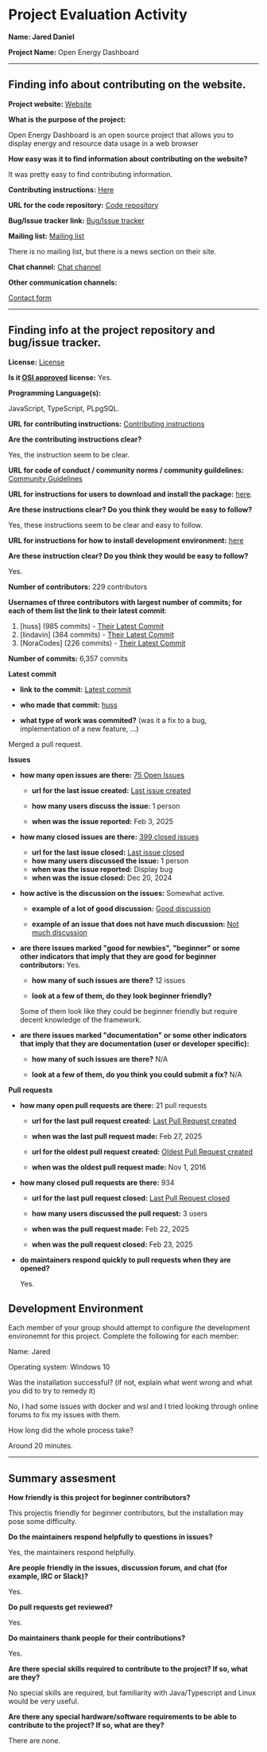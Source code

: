 # Project Evaluation Activity

__Name: Jared Daniel__

__Project Name:__  Open Energy Dashboard


---

## Finding info about contributing on the website.

__Project website:__ [Website](https://openenergydashboard.org/)


__What is the purpose of the project:__ 

Open Energy Dashboard is an open source project that allows you to display energy and resource data usage in a web browser

__How easy was it to find information about contributing on the website?__ 

It was pretty easy to find contributing information.


__Contributing instructions:__ [Here](https://openenergydashboard.org/developer/developer/) 

__URL for the code repository:__ [Code repository](https://github.com/OpenEnergyDashboard/OED?tab=readme-ov-file)

__Bug/Issue tracker link:__ [Bug/Issue tracker](https://github.com/OpenEnergyDashboard/OED/issues)

__Mailing list:__ [Mailing list](https://openenergydashboard.org/news/)

There is no mailing list, but there is a news section on their site.

__Chat channel:__ [Chat channel](https://discord.com/invite/zP6nHVspet)

__Other communication channels:__ 

[Contact form](https://docs.google.com/forms/d/e/1FAIpQLSf1nHwZQSWrSO6010-K-UU2y0ShIPPiRktl8wip6u01V-Z6uA/viewform?usp=sf_link)

---

## Finding info at the project repository and bug/issue tracker.

__License:__ [License](https://github.com/OpenEnergyDashboard/OED/blob/43072463e7159f79e0b0237bd49037c0ccd659ee/License.txt#L4)

__Is it [OSI approved](https://opensource.org/licenses/alphabetical) license:__ Yes.

__Programming Language(s):__ 

JavaScript, TypeScript, PLpgSQL.

__URL for contributing instructions:__ [Contributing instructions](https://openenergydashboard.org/developer/gettingStarted/)

__Are the contributing instructions clear?__ 

Yes, the instruction seem to be clear.

__URL for code of conduct / community norms / community guildelines:__ [Community Guidelines](https://github.com/OpenEnergyDashboard/OED/blob/development/CODE_OF_CONDUCT.md)

__URL for instructions for users to download and install the package:__  [here](https://openenergydashboard.org/developer/gettingStarted/#prerequisites). 


__Are these instructions clear? Do you think they would be easy to follow?__ 

Yes, these instructions seem to be clear and easy to follow.

__URL for instructions for how to install development environment:__ [here](https://openenergydashboard.org/developer/gettingStarted/#prerequisites)


__Are these instruction clear? Do you think they would be easy to follow?__

Yes.

__Number of contributors:__ 229 contributors


__Usernames of three contributors with largest number of commits; for
each of them list the link to their latest commit__:

1. [huss] (985 commits) - [Their Latest Commit](https://github.com/OpenEnergyDashboard/OED/tree/43072463e7159f79e0b0237bd49037c0ccd659ee)
1. [lindavin] (364 commits) - [Their Latest Commit](https://github.com/OpenEnergyDashboard/OED/tree/f75197d287897a42b45ce38e9d0339e09a766c45)
1. [NoraCodes] (226 commits) - [Their Latest Commit](https://github.com/OpenEnergyDashboard/OED/tree/a30d869e6a81a8d32fd8b51ec7e6ef8cac5a8cc3)


__Number of commits:__ 6,357 commits

__Latest commit__ 

- __link to the commit:__ [Latest commit](https://github.com/OpenEnergyDashboard/OED/tree/43072463e7159f79e0b0237bd49037c0ccd659ee)

- __who made that commit:__ [huss]()

- __what type of work was commited?__ (was it a fix to a bug, implementation of a new feature, ...)

Merged a pull request.

__Issues__

- __how many open issues are there:__ [75 Open Issues](https://github.com/OpenEnergyDashboard/OED/issues)

    - __url for the last issue created:__ [Last issue created](https://github.com/OpenEnergyDashboard/OED/issues/1420)

    - __how many users discuss the issue:__ 1 person
    
    - __when was the issue reported:__ Feb 3, 2025
    

- __how many closed issues are there:__ [399 closed issues](https://github.com/OpenEnergyDashboard/OED/issues?q=is%3Aissue%20state%3Aclosed)
    - __url for the last issue closed:__ [Last issue closed](https://github.com/OpenEnergyDashboard/OED/issues/1415)
    - __how many users discussed the issue:__ 1 person
    - __when was the issue reported:__ Display bug
    - __when was the issue closed:__ Dec 20, 2024

- __how active is the discussion on the issues:__ Somewhat active.

    - __example of a lot of good discussion:__ [Good discussion](https://github.com/OpenEnergyDashboard/OED/issues/1217)
    
    - __example of an issue that does not have much discussion:__ [Not much discussion](https://github.com/OpenEnergyDashboard/OED/issues/1419)



- __are there issues marked "good for newbies", "beginner" or some other indicators that imply that they are good for beginner contributors:__ Yes. 

    - __how many of such issues are there?__ 12 issues
    
    - __look at a few of them, do they look beginner friendly?__ 
    
    Some of them look like they could be beginner friendly but require decent knowledge of the framework.


- __are there issues marked "documentation" or some other indicators that imply that they are documentation (user or developer specific):__ 

    - __how many of such issues are there?__ N/A
    
    - __look at a few of them, do you think you could submit a fix?__ N/A


__Pull requests__

- __how many open pull requests are there:__ 21 pull requests

    - __url for the last pull request created:__ [Last Pull Request created](https://github.com/OpenEnergyDashboard/OED/pull/1433)
    
    - __when was the last pull request made:__ Feb 27, 2025

    - __url for the oldest pull request created:__ [Oldest Pull Request created](https://github.com/OpenEnergyDashboard/OED/pull/1)
    
    - __when was the oldest pull request made:__ Nov 1, 2016

- __how many closed pull requests are there:__ 934

    - __url for the last pull request closed:__ [Last Pull Request closed](https://github.com/OpenEnergyDashboard/OED/pull/1432)
    
    - __how many users discussed the pull request:__ 3 users
    
    - __when was the pull request made:__ Feb 22, 2025
    
    - __when was the pull request closed:__ Feb 23, 2025
    

- __do maintainers respond quickly to pull requests when they are opened?__ 

    Yes.

## Development Environment 

Each member of your group should attempt to configure the development environemnt 
for this project. Complete the following for each member:

Name: Jared

Operating system: Windows 10

Was the installation successful? (if not, explain what went wrong and 
what you did to try to remedy it)

No, I had some issues with docker and wsl and I tried looking through online forums to fix my issues with them.

How long did the whole process take? 

Around 20 minutes.

---


## Summary assesment
__How friendly is this project for beginner contributors?__

This projectis friendly for beginner contributors, but the installation may pose some difficulty.


__Do the maintainers respond helpfully to questions in issues?__

Yes, the maintainers respond helpfully.

__Are people friendly in the issues, discussion forum, and chat (for example, IRC or Slack)?__

Yes.


__Do pull requests get reviewed?__

Yes.

__Do maintainers thank people for their contributions?__

Yes.

__Are there special skills required to contribute to the project? If so, what are they?__

No special skills are required, but familiarity with Java/Typescript and Linux would be very useful.

__Are there any special hardware/software requirements to be able to contribute to the project? If so, what are they?__

There are none.
